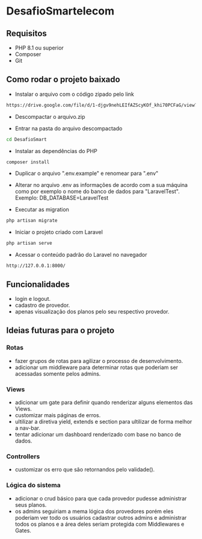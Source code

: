 # DesafioSmartelecom
## Requisitos

* PHP 8.1 ou superior
* Composer
* Git

## Como rodar o projeto baixado
- Instalar o arquivo com o código zipado pelo link
```bash
https://drive.google.com/file/d/1-djgv9nehLEIfAZScyKOf_khi70PCFaG/view?usp=drivesdk
```

- Descompactar o arquivo.zip

- Entrar na pasta do arquivo descompactado 
```bash
cd DesafioSmart
```

- Instalar as dependências do PHP
```bash
composer install
```

- Duplicar o arquivo ".env.example" e renomear para ".env"
- Alterar no arquivo .env as informações de acordo com a sua máquina como por exemplo o nome do banco de dados para "LaravelTest". Exemplo: DB_DATABASE=LaravelTest


- Executar as migration
```bash
php artisan migrate
```

- Iniciar o projeto criado com Laravel
```bash
php artisan serve
```

- Acessar o conteúdo padrão do Laravel no navegador
```
http://127.0.0.1:8000/
```

## Funcionalidades
- login e logout.<!-- rota showLogin, login e logout -->
- cadastro de provedor.<!-- rota cadastar -->
- apenas visualização dos planos pelo seu respectivo provedor.<!-- rota tabela -->

## Ideias futuras para o projeto
### Rotas 
- fazer grupos de rotas para agilizar o processo de desenvolvimento.
- adicionar um middleware para determinar rotas que poderiam ser acessadas somente pelos admins.

### Views
- adicionar um gate para definir quando renderizar alguns elementos das Views.
- customizar mais páginas de erros.
- ultilizar a diretiva yield, extends e section para ultilizar de forma melhor a nav-bar.
- tentar adicionar um dashboard renderizado com base no banco de dados.

### Controllers
- customizar os erro que são retornandos pelo validade().

### Lógica do sistema
- adicionar o crud básico para que cada provedor pudesse administrar seus planos.
- os admins seguiriam a mema lógica dos provedores porém eles poderiam ver todo os usuários cadastrar outros admins e administrar todos os planos e a área deles seriam protegida com Middlewares e Gates.

<!-- Seja o que Deus quiser -->